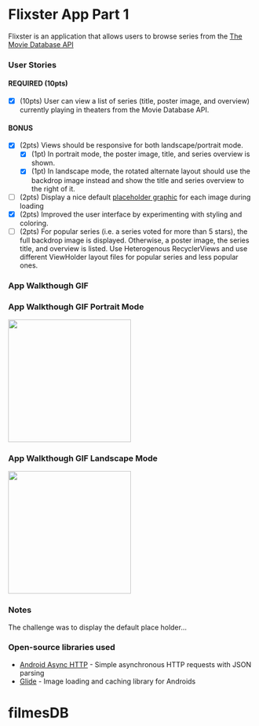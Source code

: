 # Flixster App Part 1
Flixster is an application that allows users to browse series from the [The Movie Database API](http://docs.themoviedb.apiary.io/#)

### User Stories

#### REQUIRED (10pts)
- [X] (10pts) User can view a list of series (title, poster image, and overview) currently playing in theaters from the Movie Database API.

#### BONUS
- [X] (2pts) Views should be responsive for both landscape/portrait mode.
   - [X] (1pt) In portrait mode, the poster image, title, and series overview is shown.
   - [X] (1pt) In landscape mode, the rotated alternate layout should use the backdrop image instead and show the title and series overview to the right of it.

- [ ] (2pts) Display a nice default [placeholder graphic](https://guides.codepath.org/android/Displaying-Images-with-the-Glide-Library#advanced-usage) for each image during loading
- [X] (2pts) Improved the user interface by experimenting with styling and coloring.
- [ ] (2pts) For popular series (i.e. a series voted for more than 5 stars), the full backdrop image is displayed. Otherwise, a poster image, the series title, and overview is listed. Use Heterogenous RecyclerViews and use different ViewHolder layout files for popular series and less popular ones.

### App Walkthough GIF

### App Walkthough GIF Portrait Mode
<img src="flixsterPortrait.gif" width=250><br>

### App Walkthough GIF Landscape Mode
<img src="flixsterLandscape.gif" width=250><br>

### Notes
The challenge was to display the default place holder...

### Open-source libraries used

- [Android Async HTTP](https://github.com/codepath/CPAsyncHttpClient) - Simple asynchronous HTTP requests with JSON parsing
- [Glide](https://github.com/bumptech/glide) - Image loading and caching library for Androids
# filmesDB
